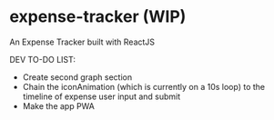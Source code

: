 # expense-tracker (WIP)
An Expense Tracker built with ReactJS

DEV TO-DO LIST:

- Create second graph section
- Chain the iconAnimation (which is currently on a 10s loop) to the timeline of expense user input and submit
- Make the app PWA
